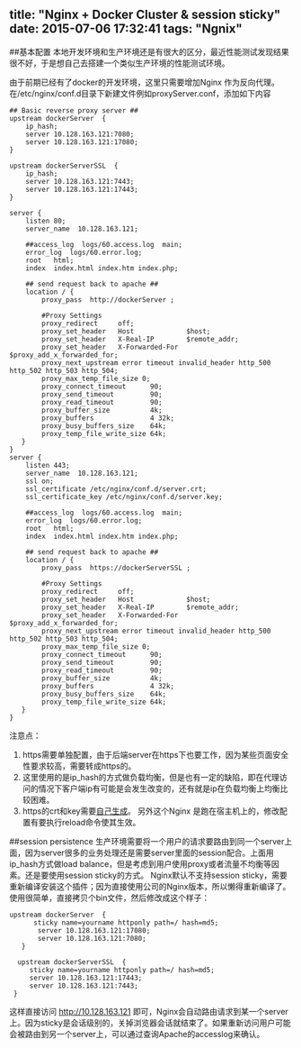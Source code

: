 title: "Nginx + Docker Cluster & session sticky"
date: 2015-07-06 17:32:41
tags: "Ngnix"
---

##基本配置
本地开发环境和生产环境还是有很大的区分，最近性能测试发现结果很不好，于是想自己去搭建一个类似生产环境的性能测试环境。

由于前期已经有了docker的开发环境，这里只需要增加Nginx 作为反向代理。
在/etc/nginx/conf.d目录下新建文件例如proxyServer.conf，添加如下内容

```
## Basic reverse proxy server ##
upstream dockerServer  {
    ip_hash;
    server 10.128.163.121:7080;
    server 10.128.163.121:17080;
}

upstream dockerServerSSL  {
    ip_hash;
    server 10.128.163.121:7443;
    server 10.128.163.121:17443;
}

server {
    listen 80;
    server_name  10.128.163.121;

    ##access_log  logs/60.access.log  main;
    error_log  logs/60.error.log;
    root   html;
    index  index.html index.htm index.php;

    ## send request back to apache ##
    location / {
        proxy_pass  http://dockerServer ;

        #Proxy Settings
        proxy_redirect     off;
        proxy_set_header   Host             $host;
        proxy_set_header   X-Real-IP        $remote_addr;
        proxy_set_header   X-Forwarded-For  $proxy_add_x_forwarded_for;
        proxy_next_upstream error timeout invalid_header http_500 http_502 http_503 http_504;
        proxy_max_temp_file_size 0;
        proxy_connect_timeout      90;
        proxy_send_timeout         90;
        proxy_read_timeout         90;
        proxy_buffer_size          4k;
        proxy_buffers              4 32k;
        proxy_busy_buffers_size    64k;
        proxy_temp_file_write_size 64k;
   }
}
server {
    listen 443;
    server_name  10.128.163.121;
    ssl on;
    ssl_certificate /etc/nginx/conf.d/server.crt;
    ssl_certificate_key /etc/nginx/conf.d/server.key;

    ##access_log  logs/60.access.log  main;
    error_log  logs/60.error.log;
    root   html;
    index  index.html index.htm index.php;

    ## send request back to apache ##
    location / {
        proxy_pass  https://dockerServerSSL ;

        #Proxy Settings
        proxy_redirect     off;
        proxy_set_header   Host             $host;
        proxy_set_header   X-Real-IP        $remote_addr;
        proxy_set_header   X-Forwarded-For  $proxy_add_x_forwarded_for;
        proxy_next_upstream error timeout invalid_header http_500 http_502 http_503 http_504;
        proxy_max_temp_file_size 0;
        proxy_connect_timeout      90;
        proxy_send_timeout         90;
        proxy_read_timeout         90;
        proxy_buffer_size          4k;
        proxy_buffers              4 32k;
        proxy_busy_buffers_size    64k;
        proxy_temp_file_write_size 64k;
   }
}
```

注意点：
1. https需要单独配置，由于后端server在https下也要工作，因为某些页面安全性要求较高，需要转成https的。
2. 这里使用的是ip_hash的方式做负载均衡，但是也有一定的缺陷，即在代理访问的情况下客户端ip有可能是会发生改变的，还有就是ip在负载均衡上均衡比较困难。
3. https的crt和key需要[自己生成](http://www.lovelucy.info/nginx-ssl-certificate-https-website.html)。
另外这个Nginx 是跑在宿主机上的，修改配置有要执行reload命令使其生效。

##session persistence
生产环境需要将一个用户的请求要路由到同一个server上面，因为server很多的业务处理还是需要server里面的session配合。上面用ip_hash方式做load balance，但是考虑到用户使用proxy或者流量不均衡等因素。还是要使用session sticky的方式。
Nginx默认不支持session sticky，需要重新编译安装这个插件；因为直接使用公司的Nginx版本，所以懒得重新编译了。使用很简单，直接拷贝个bin文件，然后修改成这个样子：

```
upstream dockerServer  {
      sticky name=yourname httponly path=/ hash=md5;
       server 10.128.163.121:17080;
       server 10.128.163.121:7080;
   }
   
  upstream dockerServerSSL  {
     sticky name=yourname httponly path=/ hash=md5;
     server 10.128.163.121:17443;
     server 10.128.163.121:7443;
 }
 ```

这样直接访问 http://10.128.163.121 即可，Nginx会自动路由请求到某一个server上。因为sticky是会话级别的，关掉浏览器会话就结束了。如果重新访问用户可能会被路由到另一个server上，可以通过查询Apache的accesslog来确认。

